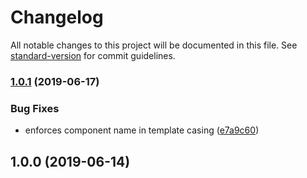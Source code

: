 # Changelog

All notable changes to this project will be documented in this file. See [standard-version](https://github.com/conventional-changelog/standard-version) for commit guidelines.

### [1.0.1](https://gitlab.com/spartanbio-ux/eslint-config-vue/compare/v1.0.0...v1.0.1) (2019-06-17)


### Bug Fixes

* enforces component name in template casing ([e7a9c60](https://gitlab.com/spartanbio-ux/eslint-config-vue/commit/e7a9c60))



## 1.0.0 (2019-06-14)
